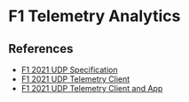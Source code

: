 # F1 Telemetry Analytics

## References
- [F1 2021 UDP Specification](https://forums.codemasters.com/topic/80231-f1-2021-udp-specification/)
- [F1 2021 UDP Telemetry Client](https://github.com/raweceek-temeletry/f1-2021-udp)
- [F1 2021 UDP Telemetry Client and App](https://github.com/mrcodedev/f1-2021-telemetry-app#car-damage-packet)
